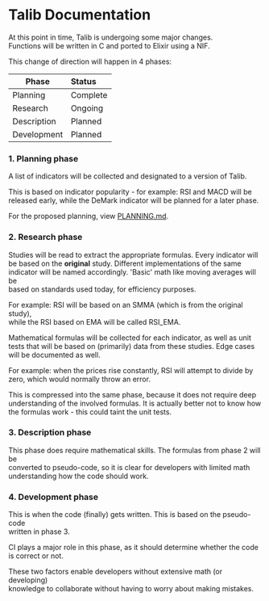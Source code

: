 # Talib Documentation

At this point in time, Talib is undergoing some major changes.  
Functions will be written in C and ported to Elixir using a NIF.

This change of direction will happen in 4 phases:

|    Phase     |  Status  |
| ------------ | :------- |
| Planning     | Complete |
| Research     | Ongoing  |
| Description  | Planned  |
| Development  | Planned  |


### 1. Planning phase

A list of indicators will be collected and designated to a version of Talib.

This is based on indicator popularity - for example: RSI and MACD will be  
released early, while the DeMark indicator will be planned for a later phase.

For the proposed planning, view [PLANNING.md](PLANNING.md).

### 2. Research phase

Studies will be read to extract the appropriate formulas. Every indicator will  
be based on the **original** study. Different implementations of the same  
indicator will be named accordingly. 'Basic' math like moving averages will be  
based on standards used today, for efficiency purposes.

For example: RSI will be based on an SMMA (which is from the original study),  
while the RSI based on EMA will be called RSI_EMA.

Mathematical formulas will be collected for each indicator, as well as unit  
tests that will be based on (primarily) data from these studies. Edge cases  
will be documented as well.

For example: when the prices rise constantly, RSI will attempt to divide by   
zero, which would normally throw an error.

This is compressed into the same phase, because it does not require deep  
understanding of the involved formulas. It is actually better not to know how  
the formulas work - this could taint the unit tests.

### 3. Description phase

This phase does require mathematical skills. The formulas from phase 2 will be  
converted to pseudo-code, so it is clear for developers with limited math  
understanding how the code should work.

### 4. Development phase

This is when the code (finally) gets written. This is based on the pseudo-code  
written in phase 3.

CI plays a major role in this phase, as it should determine whether the code  
is correct or not.

These two factors enable developers without extensive math (or developing)  
knowledge to collaborate without having to worry about making mistakes.
